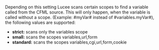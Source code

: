 Depending on this setting Lucee scans certain scopes to find a variable called from the CFML source. This will only happen, when the variable is called without a scope. (Example: #myVar# instead of #variables.myVar#), the following values are supported:

- **strict:** scans only the variables scope
- **small:** scans the scopes variables,url,form
- **standard:** scans the scopes variables,cgi,url,form,cookie
